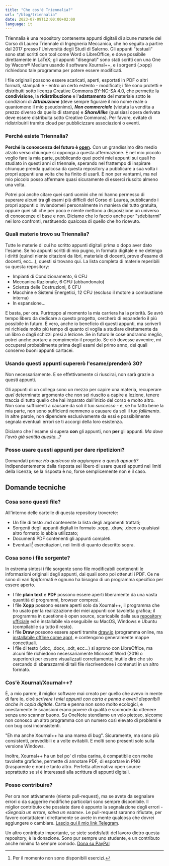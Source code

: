 ```yaml
---
title: "Che cos'è Triennalia?"
url: "/blog/triennalia"
date: 2023-07-09T12:00:00+02:00
language: it
---
```


Triennalia è una repository contenente appunti digitali di alcune materie del Corso di Laurea Triennale di Ingegneria Meccanica, che ho seguito a partire dal 2017 presso l'Università degli Studi di Salerno. Gli appunti "testuali" sono stati scritti con tool come Word o LibreOffice, e dove possibile direttamente in LaTeX; gli appunti "disegnati" sono stati scritti con una One by Wacom® Medium usando il software Xournal++, e i sorgenti (.xopp) richiedono tale programma per potere essere modificati.

I file originali possono essere scaricati, aperti, esportati in PDF o altri formati, stampati e - entro un certo estento - modificati; i file sono protetti e distribuiti sotto licenza [Creative Commons BY-NC-SA 4.0](https://creativecommons.org/licenses/by-nc-sa/4.0/), che permette la **condivisione**, la **ridistribuzione** e l'**adattamento** del materiale sotto le condizioni di **_Attribuzione_** (deve sempre figurare il mio nome reale o quantomeno il mio pseudonimo), **_Non commerciale_** (vietata la vendita a prezzo diverso da quello di stampa) e **_ShareAlike_** (qualsiasi opera derivata deve essere distribuita sotto Creative Commons).
Per favore, evitate di ridistribuirli tramite cloud per pubblicizzare associazioni o eventi.

### Perché esiste Triennalia?
**Perché la conoscenza del futuro è [open](https://it.wikipedia.org/wiki/Conoscenza_aperta).** Con un grandissimo dito medio alzato verso chiunque si opponga a questa affermazione. E nel mio piccolo voglio fare la mia parte, pubblicando quei pochi miei appunti sui quali ho studiato in questi anni di triennale, sperando nel frattempo di inspirare chiunque prenda qualcosa da questa repository a pubblicare a sua volta i propri appunti una volta che ha finito di usarli. E non per vantarmi, ma nel mio piccolo posso affermare quasi sicuramente di esserci riuscito almeno una volta.

Potrei poi anche citare quei santi uomini che mi hanno permesso di superare alcuni tra gli esami più difficili del Corso di Laurea, pubblicando i propri appunti o inviandomeli personalmente in maniera del tutto gratuita, oppure quei siti che per poco e niente mettono a disposizione un universo di conoscenze di base e non. Diciamo che lo faccio anche per "sdebitarmi" nei loro confronti, restituendo qualcosa di quello che ho ricevuto.

### Quali materie trovo su Triennalia?
Tutte le materie di cui ho scritto appunti digitali prima o dopo aver dato l'esame.
Se ho appunti scritti di mio pugno, in formato digitale e ne detengo i diritti (quindi niente citazioni da libri, materiale di docenti, prove d'esame di docenti, ecc...), questi si trovano qui. La lista completa di materie reperibili su questa repository:
- Impianti di Condizionamento, 6 CFU
- ~~Meccanica Razionale, 6 CFU~~ (abbandonato)
- Scienza delle Costruzioni, 6 CFU
- Macchine e Sistemi Energetici, 12 CFU (escluso il motore a combustione interna)
- In espansione...

E basta, per ora. Purtroppo al momento la mia carriera ha la priorità. Se avrò tempo libero da dedicare a questo progetto, cercherò di espanderlo il più possibile in futuro. È vero, anche io beneficio di questi appunti, ma scriverli mi richiede molto più tempo di quanto ci voglia a studiare direttamente da un libro o dagli schizzi presi a lezione. Se in futuro le cose andranno meglio, potrei anche portare a compimento il progetto. Se ciò dovesse avvenire, mi occuperei probabilmente prima degli esami del primo anno, dei quali conservo buoni appunti cartacei.

### Usando questi appunti supererò l'esame/prenderò 30?
Non necessariamente. E se effettivamente ci riuscirai, non sarà grazie a questi appunti.

Gli appunti di un collega sono un mezzo per capire una materia, recuperare *quel* determinato argomento che non sei riuscito a capire a lezione, tenere traccia di tutto quello che hai imparato dall'inizio del corso e molto altro. Non sono sufficienti a causare da soli il tuo *successo* - e, se ho fatto bene la mia parte, non sono sufficienti nemmeno a causare da soli il tuo *fallimento*. In altre parole, non dipendere esclusivamente da essi e possibilmente segnala eventuali errori se ti accorgi della loro esistenza.

Diciamo che l'esame si supera **con** gli appunti, non **per** gli appunti. *Ma dove l'avrò già sentita questa...?*

### Posso usare questi appunti per dare ripetizioni?
Domandati prima: *Ho qualcosa da aggiungere a questi appunti?* Indipendentemente dalla risposta sei libero di usare questi appunti nei limiti della licenza; se la risposta è no, forse semplicemente non è il caso.

## Domande tecniche
### Cosa sono questi file?
All'interno delle cartelle di questa repository troverete:
- Un file di testo .md contenente la lista degli argomenti trattati;
- Sorgenti degli appunti digitali in formato .xopp, .draw, .docx o qualsiasi altro formato io abbia utilizzato;
- Documenti PDF contenenti gli appunti completi.
- Eventuali[^esercizi] esercitazioni, nei limiti di quanto descritto sopra.

[^esercizi]: Per il momento non sono disponibili esercizi.

### Cosa sono i file sorgente?
In estrema sintesi i file sorgente sono file modificabili contenenti le informazioni originali degli appunti, dai quali sono poi ottenuti i PDF. Ce ne sono di vari tipi/formati e ognuno ha bisogno di un programma specifico per essere aperto.

* I file **plain text** e **PDF** possono essere aperti liberamente da una vasta quantità di programmi, browser compresi.
* I file **Xopp** possono essere aperti solo da Xournal++, il programma che ho usato per la realizzazione dei miei appunti con tavoletta grafica; il programma in questione è open source, scaricabile dalla sua [repository ufficiale](https://github.com/xournalpp/xournalpp/releases) ed è installabile via eseguibile su MacOS, Windows e Ubuntu (compilabile su tutto il resto).
* I file **Draw** possono essere aperti tramite [draw.io](https://https://app.diagrams.net/) (programma online, ma [installabile offline come app](https://get.diagrams.net/)), e contengono generalmente mappe concettuali.
* I file di testo (.doc, .docx, .odt, ecc...) si aprono con LibreOffice, ma alcuni file richiedono necessariamente Microsoft Word (2016 o superiore) per essere visualizzati correttamente; inutile dire che sto cercando di sbarazzarmi di tali file riscrivendone i contenuti in un altro formato.

### Cos'è Xournal/Xournal++?
È, a mio parere, il miglior software mai creato per quello che avevo in mente di fare io, cioè *scrivere i miei appunti con carta e penna e averli disponibili anche in copia digitale*. Carta e penna non sono molto ecologici, e onestamente le scansioni erano povere di qualità e scomode da ottenere senza uno scanner buono. Su OneNote stendiamo un velo pietoso, siccome non conosco un altro programma con un numero così elevato di problemi e con bug così inconsistenti.

"Eh ma anche Xournal++ ha una marea di bug". Sicuramente, ma sono più consistenti, prevedibili e a volte evitabili. E molti sono presenti solo sulla versione Windows.

Inoltre, Xournal++ ha un bel po' di roba carina, è compatibile con molte tavolette grafiche, permette di annotare PDF, di esportare in PNG (trasparente e non) e tanto altro. Perfetta alternativa open source soprattutto se si è interessati alla scrittura di appunti digitali.

### Posso contribuire?
Per ora non attivamente (niente pull-request), ma se avete da segnalare errori o da suggerire modifiche particolari sono sempre disponibile. Il miglior contributo che possiate dare è appunto la segnalazione degli errori - *«Segnala un errore, salva un esame»*.
Le pull-request saranno rifiutate, per favore contattatemi direttamente se avete in mente qualcosa che dovrei aggiungere o cambiare. [Lascio qui il mio link Telegram](https://t.me/pioapocalypse).

Un altro contributo importante, se siete soddisfatti del lavoro dietro questa repository, è la donazione. Sono pur sempre uno studente, e un contributo anche minimo fa sempre comodo. [Dona su PayPal](https://paypal.me/PioApocalypse)
